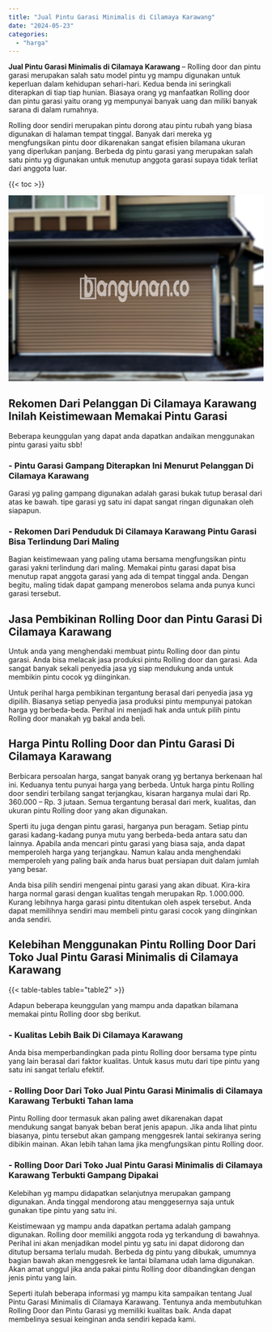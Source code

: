 ```yaml
---
title: "Jual Pintu Garasi Minimalis di Cilamaya Karawang"
date: "2024-05-23"
categories: 
  - "harga"
---
```


**Jual Pintu Garasi Minimalis di Cilamaya Karawang** – Rolling door dan pintu garasi merupakan salah satu model pintu yg mampu digunakan untuk keperluan dalam kehidupan sehari-hari. Kedua benda ini seringkali diterapkan di tiap tiap hunian. Biasaya orang yg manfaatkan Rolling door dan pintu garasi yaitu orang yg mempunyai banyak uang dan miliki banyak sarana di dalam rumahnya.

Rolling door sendiri merupakan pintu dorong atau pintu rubah yang biasa digunakan di halaman tempat tinggal. Banyak dari mereka yg mengfungsikan pintu door dikarenakan sangat efisien bilamana ukuran yang diperlukan panjang. Berbeda dg pintu garasi yang merupakan salah satu pintu yg digunakan untuk menutup anggota garasi supaya tidak terliat dari anggota luar.

{{< toc >}}

![Jual Pintu Garasi Minimalis di Cilamaya Karawang](/images/pintu-garasi-50.png)

## Rekomen Dari Pelanggan Di Cilamaya Karawang Inilah Keistimewaan Memakai Pintu Garasi

Beberapa keunggulan yang dapat anda dapatkan andaikan menggunakan pintu garasi yaitu sbb!

### \- Pintu Garasi Gampang Diterapkan Ini Menurut Pelanggan Di Cilamaya Karawang

Garasi yg paling gampang digunakan adalah garasi bukak tutup berasal dari atas ke bawah. tipe garasi yg satu ini dapat sangat ringan digunakan oleh siapapun.

### \- Rekomen Dari Penduduk Di Cilamaya Karawang Pintu Garasi Bisa Terlindung Dari Maling

Bagian keistimewaan yang paling utama bersama mengfungsikan pintu garasi yakni terlindung dari maling. Memakai pintu garasi dapat bisa menutup rapat anggota garasi yang ada di tempat tinggal anda. Dengan begitu, maling tidak dapat gampang menerobos selama anda punya kunci garasi tersebut.

## Jasa Pembikinan Rolling Door dan Pintu Garasi Di Cilamaya Karawang

Untuk anda yang menghendaki membuat pintu Rolling door dan pintu garasi. Anda bisa melacak jasa produksi pintu Rolling door dan garasi. Ada sangat banyak sekali penyedia jasa yg siap mendukung anda untuk membikin pintu cocok yg diinginkan.

Untuk perihal harga pembikinan tergantung berasal dari penyedia jasa yg dipilih. Biasanya setiap penyedia jasa produksi pintu mempunyai patokan harga yg berbeda-beda. Perihal ini menjadi hak anda untuk pilih pintu Rolling door manakah yg bakal anda beli.

## Harga Pintu Rolling Door dan Pintu Garasi Di Cilamaya Karawang

Berbicara persoalan harga, sangat banyak orang yg bertanya berkenaan hal ini. Keduanya tentu punyai harga yang berbeda. Untuk harga pintu Rolling door sendiri terbilang sangat terjangkau, kisaran harganya mulai dari Rp. 360.000 – Rp. 3 jutaan. Semua tergantung berasal dari merk, kualitas, dan ukuran pintu Rolling door yang akan digunakan.

Sperti itu juga dengan pintu garasi, harganya pun beragam. Setiap pintu garasi kadang-kadang punya mutu yang berbeda-beda antara satu dan lainnya. Apabila anda mencari pintu garasi yang biasa saja, anda dapat memperoleh harga yang terjangkau. Namun kalau anda menghendaki memperoleh yang paling baik anda harus buat persiapan duit dalam jumlah yang besar.

Anda bisa pilih sendiri mengenai pintu garasi yang akan dibuat. Kira-kira harga normal garasi dengan kualitas tengah merupakan Rp. 1.000.000. Kurang lebihnya harga garasi pintu ditentukan oleh aspek tersebut. Anda dapat memilihnya sendiri mau membeli pintu garasi cocok yang diinginkan anda sendiri.

## Kelebihan Menggunakan Pintu Rolling Door Dari Toko Jual Pintu Garasi Minimalis di Cilamaya Karawang

{{< table-tables table="table2" >}}

Adapun beberapa keunggulan yang mampu anda dapatkan bilamana memakai pintu Rolling door sbg berikut.

### \- Kualitas Lebih Baik Di Cilamaya Karawang

Anda bisa memperbandingkan pada pintu Rolling door bersama type pintu yang lain berasal dari faktor kualitas. Untuk kasus mutu dari tipe pintu yang satu ini sangat terlalu efektif.

### \- Rolling Door Dari Toko Jual Pintu Garasi Minimalis di Cilamaya Karawang Terbukti Tahan lama

Pintu Rolling door termasuk akan paling awet dikarenakan dapat mendukung sangat banyak beban berat jenis apapun. Jika anda lihat pintu biasanya, pintu tersebut akan gampang menggesrek lantai sekiranya sering dibikin mainan. Akan lebih tahan lama jika mengfungsikan pintu Rolling door.

### \- Rolling Door Dari Toko Jual Pintu Garasi Minimalis di Cilamaya Karawang Terbukti Gampang Dipakai

Kelebihan yg mampu didapatkan selanjutnya merupakan gampang digunakan. Anda tinggal mendorong atau menggesernya saja untuk gunakan tipe pintu yang satu ini.

Keistimewaan yg mampu anda dapatkan pertama adalah gampang digunakan. Rolling door memiliki anggota roda yg terkandung di bawahnya. Perihal ini akan menjadikan model pintu yg satu ini dapat didorong dan ditutup bersama terlalu mudah. Berbeda dg pintu yang dibukak, umumnya bagian bawah akan menggesrek ke lantai bilamana udah lama digunakan. Akan amat unggul jika anda pakai pintu Rolling door dibandingkan dengan jenis pintu yang lain.

Seperti itulah beberapa informasi yg mampu kita sampaikan tentang Jual Pintu Garasi Minimalis di Cilamaya Karawang. Tentunya anda membutuhkan Rolling Door dan Pintu Garasi yg memiliki kualitas baik. Anda dapat membelinya sesuai keinginan anda sendiri kepada kami.
